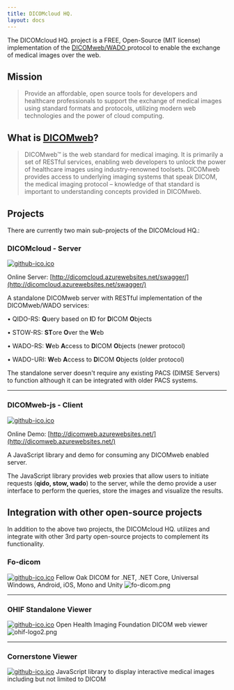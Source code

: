 ```yaml
---
title: DICOMcloud HQ.
layout: docs
---
```


The DICOMcloud HQ. project is a FREE, Open-Source (MIT license) implementation of the [DICOMweb/WADO ](https://dicomweb.hcintegrations.ca/) protocol to enable the exchange of medical images over the web.

## Mission

> Provide an affordable, open source tools for developers and healthcare professionals to support the exchange of medical images using standard formats and protocols, utilizing modern web technologies and the power of cloud computing.

## What is [DICOMweb](https://dicomweb.hcintegrations.ca/)?

> DICOMweb™ is the web standard for medical imaging. It is primarily a set of RESTful services, enabling web developers to unlock the power of healthcare images using industry-renowned toolsets. DICOMweb provides access to underlying imaging systems that speak DICOM, the medical imaging protocol – knowledge of that standard is important to understanding concepts provided in DICOMweb.

## Projects

There are currently two main sub-projects of the DICOMcloud HQ.:

### DICOMcloud - Server

[![github-ico.ico](/uploads/github-ico.ico)](https://github.com/DICOMcloud/DICOMcloud)

Online Server:
[http://dicomcloud.azurewebsites.net/swagger/](http://dicomcloud.azurewebsites.net/swagger/)

A standalone DICOMweb server with RESTful implementation of the DICOMweb/WADO services:

• QIDO-RS: **Q**uery based on **I**D for **D**ICOM **O**bjects

• STOW-RS: **ST**ore **O**ver the **W**eb

• WADO-RS: **W**eb **A**ccess to **D**ICOM **O**bjects (newer protocol)

• WADO-URI: **W**eb **A**ccess to **D**ICOM **O**bjects (older protocol)

The standalone server doesn't require any existing PACS (DIMSE Servers) to function although it can be integrated with older PACS systems.

---

### DICOMweb-js - Client

[![github-ico.ico](/uploads/github-ico.ico)](https://github.com/DICOMcloud/DICOMweb-js)

Online Demo:
[http://dicomweb.azurewebsites.net/](http://dicomweb.azurewebsites.net/)

A JavaScript library and demo for consuming any DICOMweb enabled server.

The JavaScript library provides web proxies that allow users to initiate requests (**qido, stow, wado**) to the server, while the demo provide a user interface to perform the queries, store the images and visualize the results.

## Integration with other open-source projects

In addition to the above two projects, the DICOMcloud HQ. utilizes and integrate with other 3rd party open-source projects to complement its functionality.

### Fo-dicom

[![github-ico.ico](/uploads/github-ico.ico)](https://github.com/fo-dicom/fo-dicom)
Fellow Oak DICOM for .NET, .NET Core, Universal Windows, Android, iOS, Mono and Unity
![fo-dicom.png](/uploads/fo-dicom.png)

---

### OHIF Standalone Viewer

[![github-ico.ico](/uploads/github-ico.ico)](https://github.com/OHIF/Viewers)
Open Health Imaging Foundation DICOM web viewer
![ohif-logo2.png](/uploads/ohif-logo2.png)

---

### Cornerstone Viewer

[![github-ico.ico](/uploads/github-ico.ico)](https://github.com/chafey/cornerstone)
JavaScript library to display interactive medical images including but not limited to DICOM

